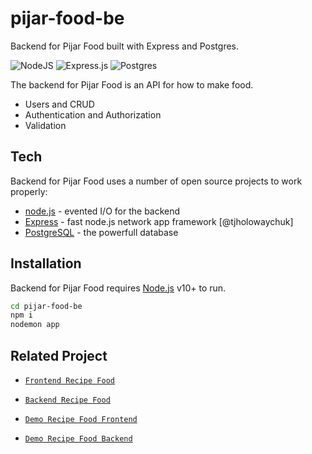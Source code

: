 # pijar-food-be
Backend for Pijar Food built with Express and Postgres.

![NodeJS](https://img.shields.io/badge/node.js-6DA55F?style=for-the-badge&logo=node.js&logoColor=white) ![Express.js](https://img.shields.io/badge/express.js-%23404d59.svg?style=for-the-badge&logo=express&logoColor=%2361DAFB) ![Postgres](https://img.shields.io/badge/postgres-%23316192.svg?style=for-the-badge&logo=postgresql&logoColor=white)

The backend for Pijar Food is an API for how to make food.

- Users and CRUD
- Authentication and Authorization
- Validation

## Tech
Backend for Pijar Food uses a number of open source projects to work properly:

- [node.js](https://nodejs.org/) - evented I/O for the backend
- [Express](https://expressjs.com/) - fast node.js network app framework [@tjholowaychuk]
- [PostgreSQL](https://www.postgresql.org/) - the powerfull database

## Installation

Backend for Pijar Food requires [Node.js](https://nodejs.org/) v10+ to run.

```sh
cd pijar-food-be
npm i
nodemon app
```
## Related Project

- [`Frontend Recipe Food`](https://github.com/MuhammadSonySetiawan/pijar-food-react)

- [`Backend Recipe Food`](https://github.com/MuhammadSonySetiawan/pijar-food-be)

- [`Demo Recipe Food Frontend`](https://pijar-food-react-nine.vercel.app/)

- [`Demo Recipe Food Backend`](https://easy-pink-walrus-garb.cyclic.app/)
